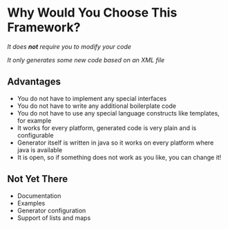 # Why Would You Choose This Framework? #

_It does **not** require you to modify your code_

_It only generates some new code based on an XML file_

## Advantages ##

  * You do not have to implement any special interfaces
  * You do not have to write any additional boilerplate code
  * You do not have to use any special language constructs like templates, for example
  * It works for every platform, generated code is very plain and is configurable
  * Generator itself is written in java so it works on every platform where java is available
  * It is open, so if something does not work as you like, you can change it!


## Not Yet There ##

  * Documentation
  * Examples
  * Generator configuration
  * Support of lists and maps